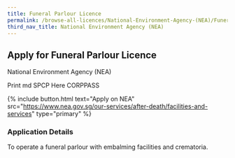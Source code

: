 ```yaml
---
title: Funeral Parlour Licence
permalink: /browse-all-licences/National-Environment-Agency-(NEA)/Funeral-Parlour-Licence
third_nav_title: National Environment Agency (NEA)
---
```


## Apply for Funeral Parlour Licence

National Environment Agency (NEA)

Print md SPCP Here CORPPASS

{% include button.html text="Apply on NEA" src="https://www.nea.gov.sg/our-services/after-death/facilities-and-services" type="primary" %}

### Application Details

<p>To operate a funeral parlour with embalming facilities and crematoria.</p>

